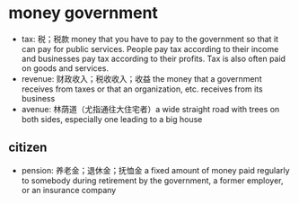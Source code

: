 # money government

- tax: 税；税款 money that you have to pay to the government so that it can pay for public services. People pay tax according to their income and businesses pay tax according to their profits. Tax is also often paid on goods and services.
- revenue: 财政收入；税收收入；收益 the money that a government receives from taxes or that an organization, etc. receives from its business
- avenue: 林荫道（尤指通往大住宅者）a wide straight road with trees on both sides, especially one leading to a big house

## citizen

- pension: 养老金；退休金；抚恤金 a fixed amount of money paid regularly to somebody during retirement by the government, a former employer, or an insurance company
